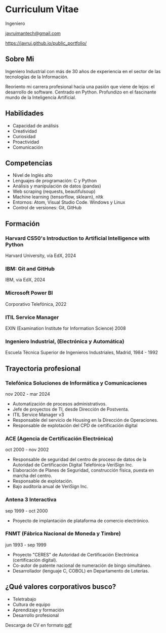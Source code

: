 <link rel="stylesheet" href="css/styles2.css">

# Curriculum Vitae

Ingeniero

javruimantech@gmail.com

https://javrui.github.io/public_portfolio/

## Sobre Mi

Ingeniero Industrial con más de 30 años de experiencia en el sector de las tecnologías de la Información.

Reoriento mi carrera profesional hacia una pasión que viene de lejos: el desarrollo de software. Centrado en Python. Profundizo en el fascinante mundo de la Inteligencia Artificial.

## Habilidades

- Capacidad de análisis
- Creatividad
- Curiosidad
- Proactividad
- Comunicación

## Competencias

- Nivel de Inglés alto
- Lenguajes de programación: C y Python
- Análisis y manipulación de datos (pandas)
- Web scraping (requests, beautifulsoup)
- Machine learning (tensorflow, sklearn), nltk
- Entornos: Atom, Visual Studio Code. Windows y Linux
- Control de versiones: Git, GitHub

## Formación

### Harvard CS50's Introduction to Artificial Intelligence with Python
Harvard University, vía EdX, 2024

### IBM: Git and GitHub
IBM, via EdX, 2024

### Microsoft Power BI
Corporativo Telefónica, 2022

### ITIL Service Manager
EXIN (Examination Institute for Information Science) 2008

### Ingeniero Industrial, (Electrónica y Automática)
Escuela Técnica Superior de Ingenieros Industriales, Madrid, 1984 - 1992

## Trayectoria profesional

### Telefónica Soluciones de Informática y Comunicaciones
nov 2002 - mar 2024

- Automatización de procesos administrativos.
- Jefe de proyectos de TI, desde Dirección de Postventa.
- ITIL Service Manager v3
- Responsable del servicio de Housing en la Dirección de Operaciones.
- Responsable de explotación del CPD de certificación digital

### ACE (Agencia de Certificación Electrónica)
oct 2000 - nov 2002

- Responsable de seguridad del centro de proceso de datos de la Autoridad de Certificación Digital Telefónica-VeriSign Inc.
- Elaboración de Planes de Seguridad, construcción física, puesta en marcha del centro.
- Responsable de explotación.
- Bajo auditoría anual de VeriSign Inc.

### Antena 3 Interactiva
sep 1999 - oct 2000

- Proyecto de implantación de plataforma de comercio electrónico.

### FNMT (Fábrica Nacional de Moneda y Timbre)
jun 1993 - sep 1999

- Proyecto "CERES" de Autoridad de Certificación Electrónica (certificación digital).
- Co-autor de patente nacional de numeración de bingo simultáneo.
- Desarrollador (lenguaje C, COBOL) en Departamento de Loterías.

## ¿Qué valores corporativos busco?

- Teletrabajo
- Cultura de equipo
- Aprendizaje y formación
- Desarrollo profesional

Descarga de CV en formato [pdf](CV.pdf)